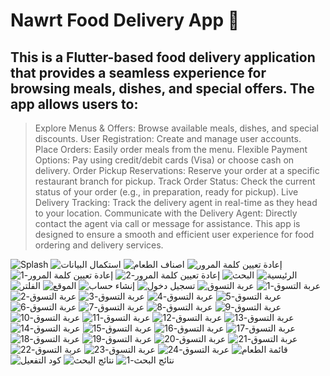 # Nawrt Food Delivery App 🍔

## This is a Flutter-based food delivery application that provides a seamless experience for browsing meals, dishes, and special offers. The app allows users to:

> Explore Menus & Offers: Browse available meals, dishes, and special discounts.
> User Registration: Create and manage user accounts.
> Place Orders: Easily order meals from the menu.
> Flexible Payment Options: Pay using credit/debit cards (Visa) or choose cash on delivery.
> Order Pickup Reservations: Reserve your order at a specific restaurant branch for pickup.
> Track Order Status: Check the current status of your order (e.g., in preparation, ready for pickup).
> Live Delivery Tracking: Track the delivery agent in real-time as they head to your location.
> Communicate with the Delivery Agent: Directly contact the agent via call or message for assistance.
> This app is designed to ensure a smooth and efficient user experience for food ordering and delivery services.


![Splash](https://github.com/user-attachments/assets/cb98d46f-92d1-47fd-8ade-069b91451468)
![استكمال البيانات](https://github.com/user-attachments/assets/b30575e7-a4b6-4109-9231-bd8dba7daf51)
![اصناف الطعام](https://github.com/user-attachments/assets/d21f516a-e3bb-4313-866d-098ebe56a38e)
![إعادة تعيين كلمة المرور](https://github.com/user-attachments/assets/bc89d635-3d7d-4f13-a6b6-27afa17af0b7)
![إعادة تعيين كلمة المرور-1](https://github.com/user-attachments/assets/c193c73a-d75f-4647-b29d-28b3be6d5e15)
![إعادة تعيين كلمة المرور-2](https://github.com/user-attachments/assets/3293fc8f-695b-4263-80c7-53c75ca1804a)
![البحث](https://github.com/user-attachments/assets/fc322d5e-3d77-4c66-b814-7e2f9fe7b1c0)
![الرئيسية](https://github.com/user-attachments/assets/d61973c7-9f2a-42e2-ba6c-c08bdd33a053)
![الفلتر](https://github.com/user-attachments/assets/a3ad4743-b90d-4aed-a14a-c6dafb0ce3dc)
![الموقع](https://github.com/user-attachments/assets/f0d76228-e34c-471b-8b38-f6471f0857d3)
![إنشاء حساب](https://github.com/user-attachments/assets/17b455c3-b3b5-4001-b666-4444f2b7ef5f)
![تسجيل دخول](https://github.com/user-attachments/assets/899c1b2b-a002-49a0-bc3f-edf1243e8dce)
![عربة التسوق](https://github.com/user-attachments/assets/b6bd1b5c-1b7f-4fc4-96ff-22458ef150a5)
![عربة التسوق-1](https://github.com/user-attachments/assets/2b0c2032-7856-4812-ad2b-f4ad1de32091)
![عربة التسوق-2](https://github.com/user-attachments/assets/3baa39c9-1a8a-4d14-873c-e5e12cef8563)
![عربة التسوق-3](https://github.com/user-attachments/assets/3735e948-9b16-4701-ae90-10a04e3ed6f5)
![عربة التسوق-4](https://github.com/user-attachments/assets/728fe226-9613-482b-bb27-6f28a7af1105)
![عربة التسوق-5](https://github.com/user-attachments/assets/407f281b-c917-481c-b37a-0b98806e88bc)
![عربة التسوق-6](https://github.com/user-attachments/assets/fabfbfd0-640b-444b-9838-3c63be1db335)
![عربة التسوق-7](https://github.com/user-attachments/assets/d5f4f12f-37ac-40d7-ab06-674b0e27353e)
![عربة التسوق-8](https://github.com/user-attachments/assets/fb9e5f91-26af-495f-a740-713c478a0b4c)
![عربة التسوق-9](https://github.com/user-attachments/assets/b0f31263-9b65-4982-b859-b4317b62879a)
![عربة التسوق-10](https://github.com/user-attachments/assets/fcfa430a-006a-42c0-8bf0-2075b1ef4f83)
![عربة التسوق-11](https://github.com/user-attachments/assets/2f0dc73b-f618-4d3f-a9e5-9cfcbe8f4bee)
![عربة التسوق-12](https://github.com/user-attachments/assets/14da602c-a4c8-4eec-8669-1c511e84213b)
![عربة التسوق-13](https://github.com/user-attachments/assets/210f8166-30b1-46e5-a7ef-f1c93944f8a1)
![عربة التسوق-14](https://github.com/user-attachments/assets/aa91ba88-0653-4763-a306-3ec6db4d5538)
![عربة التسوق-15](https://github.com/user-attachments/assets/30b44bb5-9974-4821-ab22-b502179779c6)
![عربة التسوق-16](https://github.com/user-attachments/assets/bc682898-8fcc-4406-aa6b-52fae385b022)
![عربة التسوق-17](https://github.com/user-attachments/assets/a6587eb8-0864-4895-aaa0-d2f37e46b380)
![عربة التسوق-18](https://github.com/user-attachments/assets/d342d52f-a3c0-43dc-938a-45e63b51de54)
![عربة التسوق-19](https://github.com/user-attachments/assets/515a55ef-414e-4f01-8415-cc47ca461307)
![عربة التسوق-20](https://github.com/user-attachments/assets/6c1fbf04-1106-4ec4-97a2-e83c75efd645)
![عربة التسوق-21](https://github.com/user-attachments/assets/eaa07118-6bf8-4b59-a35d-fe04453d7302)
![عربة التسوق-22](https://github.com/user-attachments/assets/d0a2fce8-e1ac-4a55-ba29-a9012cacef09)
![عربة التسوق-23](https://github.com/user-attachments/assets/3fa4901a-fd52-45a7-8003-b947fbb19e9c)
![عربة التسوق-24](https://github.com/user-attachments/assets/9b60e240-6a63-4afc-aff2-e5e4fdce1c11)
![قائمة الطعام](https://github.com/user-attachments/assets/c91f13d5-7c5a-4a08-ba3e-e06da63237a1)
![كود التفعيل](https://github.com/user-attachments/assets/78cd4d43-9908-42a2-b69e-881de1039748)
![نتائج البحث](https://github.com/user-attachments/assets/1d211957-e1f6-42cf-93c1-e14500f1ad9d)
![نتائج البحث-1](https://github.com/user-attachments/assets/9d90edeb-04c2-43e6-bd73-d96caa4ad7ae)

